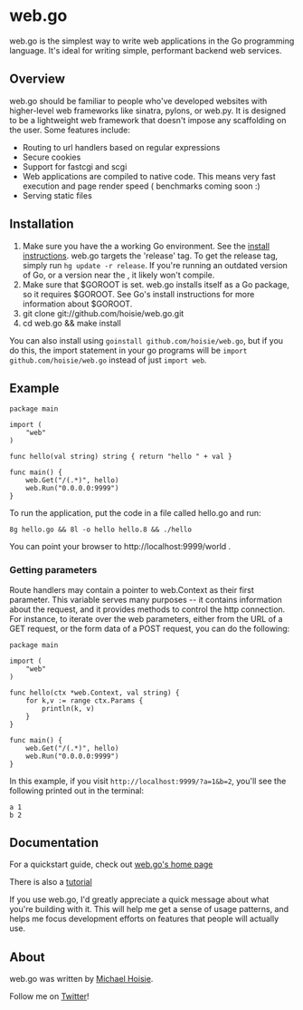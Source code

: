# web.go

web.go is the simplest way to write web applications in the Go programming language. It's ideal for writing simple, performant backend web services. 

## Overview

web.go should be familiar to people who've developed websites with higher-level web frameworks like sinatra, pylons, or web.py. It is designed to be a lightweight web framework that doesn't impose any scaffolding on the user. Some features include:

* Routing to url handlers based on regular expressions
* Secure cookies
* Support for fastcgi and scgi
* Web applications are compiled to native code. This means very fast execution and page render speed ( benchmarks coming soon :)
* Serving static files

## Installation

1. Make sure you have the a working Go environment. See the [install instructions](http://golang.org/doc/install.html). web.go targets the 'release' tag. To get the release tag, simply run `hg update -r release`. If you're running an outdated version of Go, or a version near the , it likely won't compile. 
2. Make sure that $GOROOT is set. web.go installs itself as a Go package, so it requires $GOROOT. See Go's install instructions for more information about $GOROOT. 
2. git clone git://github.com/hoisie/web.go.git
3. cd web.go && make install

You can also install using `goinstall github.com/hoisie/web.go`, but if you do this, the import statement in your go programs will be `import github.com/hoisie/web.go` instead of just `import web`.  

## Example
    
    package main
    
    import (
        "web"
    )
    
    func hello(val string) string { return "hello " + val } 
    
    func main() {
        web.Get("/(.*)", hello)
        web.Run("0.0.0.0:9999")
    }


To run the application, put the code in a file called hello.go and run:

    8g hello.go && 8l -o hello hello.8 && ./hello

You can point your browser to http://localhost:9999/world . 

### Getting parameters

Route handlers may contain a pointer to web.Context as their first parameter. This variable serves many purposes -- it contains information about the request, and it provides methods to control the http connection. For instance, to iterate over the web parameters, either from the URL of a GET request, or the form data of a POST request, you can do the following:

    package main
    
    import (
        "web"
    )
    
    func hello(ctx *web.Context, val string) { 
	    for k,v := range ctx.Params {
			println(k, v)
		}
	}
    
    func main() {
        web.Get("/(.*)", hello)
        web.Run("0.0.0.0:9999")
    }

In this example, if you visit `http://localhost:9999/?a=1&b=2`, you'll see the following printed out in the terminal:

    a 1
    b 2

## Documentation

For a quickstart guide, check out [web.go's home page](http://www.getwebgo.com)

There is also a [tutorial](http://www.getwebgo.com/tutorial)

If you use web.go, I'd greatly appreciate a quick message about what you're building with it. This will help me get a sense of usage patterns, and helps me focus development efforts on features that people will actually use. 

## About

web.go was written by [Michael Hoisie](http://hoisie.com). 

Follow me on [Twitter](http://www.twitter.com/hoisie)!

